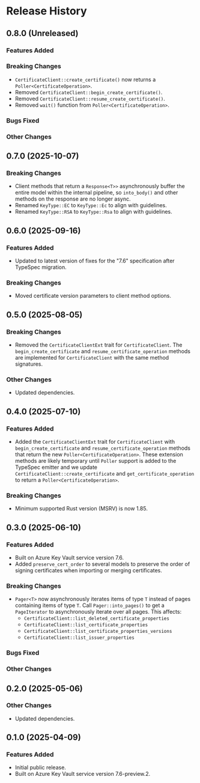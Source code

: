 # Release History

## 0.8.0 (Unreleased)

### Features Added

### Breaking Changes

- `CertificateClient::create_certificate()` now returns a `Poller<CertificateOperation>`.
- Removed `CertificateClient::begin_create_certificate()`.
- Removed `CertificateClient::resume_create_certificate()`.
- Removed `wait()` function from `Poller<CertificateOperation>`.

### Bugs Fixed

### Other Changes

## 0.7.0 (2025-10-07)

### Breaking Changes

- Client methods that return a `Response<T>>` asynchronously buffer the entire model within the internal pipeline, so `into_body()` and other methods on the response are no longer async.
- Renamed `KeyType::EC` to `KeyType::Ec` to align with guidelines.
- Renamed `KeyType::RSA` to `KeyType::Rsa` to align with guidelines.

## 0.6.0 (2025-09-16)

### Features Added

- Updated to latest version of fixes for the "7.6" specification after TypeSpec migration.

### Breaking Changes

- Moved certificate version parameters to client method options.

## 0.5.0 (2025-08-05)

### Breaking Changes

- Removed the `CertificateClientExt` trait for `CertificateClient`. The `begin_create_certificate` and `resume_certificate_operation` methods are implemented for `CertificateClient` with the same method signatures.

### Other Changes

- Updated dependencies.

## 0.4.0 (2025-07-10)

### Features Added

- Added the `CertificateClientExt` trait for `CertificateClient` with `begin_create_certificate` and `resume_certificate_operation` methods that return the new `Poller<CertificateOperation>`.
  These extension methods are likely temporary until `Poller` support is added to the TypeSpec emitter and we update `CertificateClient::create_certificate` and `get_certificate_operation` to return a `Poller<CertificateOperation>`.

### Breaking Changes

- Minimum supported Rust version (MSRV) is now 1.85.

## 0.3.0 (2025-06-10)

### Features Added

- Built on Azure Key Vault service version 7.6.
- Added `preserve_cert_order` to several models to preserve the order of signing certificates when importing or merging certificates.

### Breaking Changes

- `Pager<T>` now asynchronously iterates items of type `T` instead of pages containing items of type `T`. Call `Pager::into_pages()` to get a `PageIterator` to asynchronously iterate over all pages. This affects:
  - `CertificateClient::list_deleted_certificate_properties`
  - `CertificateClient::list_certificate_properties`
  - `CertificateClient::list_certificate_properties_versions`
  - `CertificateClient::list_issuer_properties`

### Bugs Fixed

### Other Changes

## 0.2.0 (2025-05-06)

### Other Changes

- Updated dependencies.

## 0.1.0 (2025-04-09)

### Features Added

- Initial public release.
- Built on Azure Key Vault service version 7.6-preview.2.
